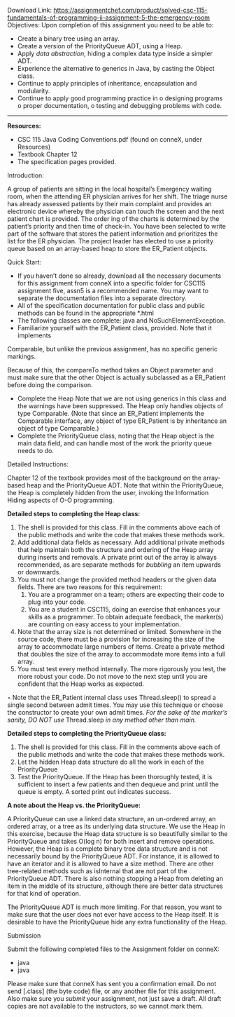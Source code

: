 Download Link: https://assignmentchef.com/product/solved-csc-115-fundamentals-of-programming-ii-assignment-5-the-emergency-room
<br>
Objectives: Upon completion of this assignment you need to be able to:

<ul>

 <li>Create a binary tree using an array.</li>

 <li>Create a version of the PriorityQueue ADT, using a Heap.</li>

 <li>Apply <em>data abstraction</em>, hiding a complex data type inside a simpler ADT.</li>

 <li>Experience the alternative to generics in Java, by casting the Object class.</li>

 <li>Continue to apply principles of inheritance, encapsulation and modularity.</li>

 <li>Continue to apply good programming practice in o designing programs o proper documentation, o testing and debugging problems with code.</li>

</ul>

______________________________________________________________________________

<strong>Resources:</strong>

<ul>

 <li>CSC 115 Java Coding Conventions.pdf (found on conneX, under Resources)</li>

 <li>Textbook Chapter 12</li>

 <li>The specification pages provided.</li>

</ul>

Introduction:

A group of patients are sitting in the local hospital’s Emergency waiting room, when the attending ER physician arrives for her shift.  The triage nurse has already assessed patients by their main complaint and provides an electronic device whereby the physician can touch the screen and the next patient chart is provided.  The order ing of the charts is determined by the patient’s priority and then time of check-in.  You have been selected to write part of the software that stores the patient information and prioritizes the list for the ER physician.  The project leader has elected to use a priority queue based on an array-based heap to store the ER_Patient objects.

Quick Start:

<ul>

 <li>If you haven’t done so already, download all the necessary documents for this assignment from conneX into a specific folder for CSC115 assignment five, assn5 is a recommended name. You may want to separate the documentation files into a separate directory.</li>

 <li>All of the specification documentation for public class and public methods can be found in the appropriate *.html</li>

 <li>The following classes are complete: java and NoSuchElementException.</li>

 <li>Familiarize yourself with the ER_Patient class, provided. Note that it implements</li>

</ul>

Comparable, but unlike the previous assignment, has no specific generic markings.

Because of this, the compareTo method takes an Object parameter and must make sure that the other Object is actually subclassed as a ER_Patient before doing the comparison.

<ul>

 <li>Complete the Heap Note that we are not using generics in this class and the warnings have been suppressed.  The Heap only handles objects of type Comparable. (Note that since an ER_Patient implements the Comparable interface, any object of type ER_Patient is by inheritance an object of type Comparable.)</li>

 <li>Complete the PriorityQueue class, noting that the Heap object is the main data field, and can handle most of the work the priority queue needs to do.</li>

</ul>

Detailed Instructions:

Chapter 12 of the textbook provides most of the background on the array-based heap and the PriorityQueue ADT.  Note that within the PriorityQueue, the Heap is completely hidden from the user, invoking the Information Hiding aspects of O-O programming.

<strong>Detailed steps to completing the Heap</strong><strong> class:</strong>

<ol>

 <li>The shell is provided for this class. Fill in the comments above each of the public methods and write the code that makes these methods work.</li>

 <li>Add additional data fields as necessary. Add additional private methods that help maintain both the structure and ordering of the Heap array during inserts and removals. A private print out of the array is always recommended, as are separate methods for <em>bubbling</em> an item upwards or downwards.</li>

 <li>You must not change the provided method headers or the given data fields. There are two reasons for this requirement:

  <ol>

   <li>You are a programmer on a team; others are expecting their code to plug into your code.</li>

   <li>You are a student in CSC115, doing an exercise that enhances your skills as a programmer. To obtain adequate feedback, the marker(s) are counting on easy access to your implementation.</li>

  </ol></li>

 <li>Note that the array size is not determined or limited. Somewhere in the source code, there must be a provision for increasing the size of the array to accommodate large numbers of items. Create a private method that doubles the size of the array to accommodate more items into a full array.</li>

 <li>You must test every method internally. The more rigorously you test, the more robust your code. Do not move to the next step until you are confident that the Heap works as expected.</li>

</ol>

◦ Note that the ER_Patient internal class uses Thread.sleep() to spread a single second between admit times.  You may use this technique or choose the constructor to create your own admit times.  <em>For the sake of the marker’s sanity, DO NOT use </em>Thread.sleep<em> in any method other than main.</em>

<strong>Detailed steps to completing the PriorityQueue class:</strong>

<ol>

 <li>The shell is provided for this class. Fill in the comments above each of the public methods and write the code that makes these methods work.</li>

 <li>Let the hidden Heap data structure do all the work in each of the PriorityQueue</li>

 <li>Test the PriorityQueue. If the Heap has been thoroughly tested, it is sufficient to insert a few patients and then dequeue and print until the queue is empty. A sorted print out indicates success.</li>

</ol>

<strong>A note about the Heap vs. the PriorityQueue:</strong>

A PriorityQueue can use a linked data structure, an un-ordered array, an ordered array, or a tree as its underlying data structure.  We use the Heap in this exercise, because the Heap data structure is so beautifully similar to the PriorityQueue and takes O(log n) for both insert and remove operations.  However, the Heap is a complete binary tree data structure and is not necessarily bound by the PriorityQueue ADT.  For instance, it is allowed to have an iterator and it is allowed to have a size method.  There are other tree-related methods such as isInternal that are not part of the PriorityQueue ADT.  There is also nothing stopping a Heap from deleting an item in the middle of its structure, although there are better data structures for that kind of operation.

The PriorityQueue ADT is much more limiting.  For that reason, you want to make sure that the user does not ever have access to the Heap itself.  It is desirable to have the PriorityQueue hide any extra functionality of the Heap.

Submission

Submit the following completed files to the Assignment folder on conneX:

<ul>

 <li>java</li>

 <li>java</li>

</ul>

Please make sure that conneX has sent you a confirmation email.  Do not send [.class] (the byte code) file, or any another file for this assignment.  Also make sure you <em>submit</em> your assignment, not just save a draft.  All draft copies are not available to the instructors, so we cannot mark them.